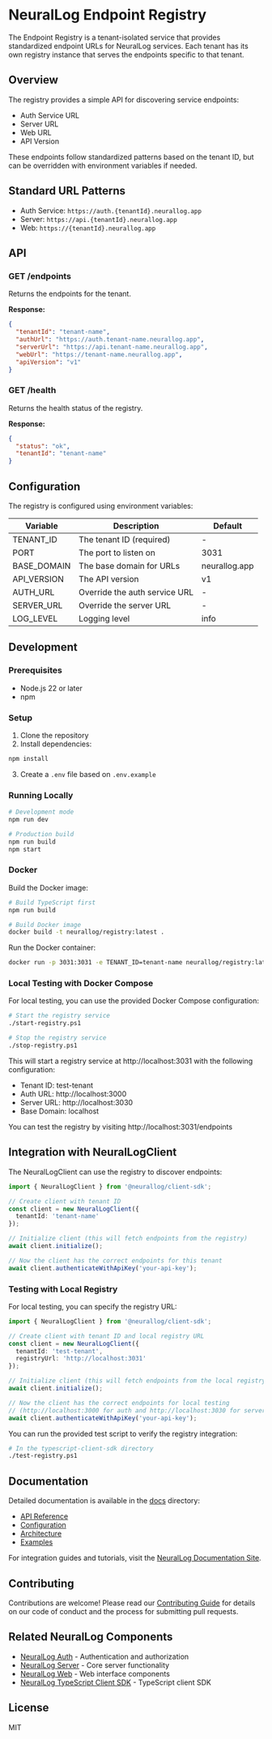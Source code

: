 # NeuralLog Endpoint Registry

The Endpoint Registry is a tenant-isolated service that provides standardized endpoint URLs for NeuralLog services. Each tenant has its own registry instance that serves the endpoints specific to that tenant.

## Overview

The registry provides a simple API for discovering service endpoints:

- Auth Service URL
- Server URL
- Web URL
- API Version

These endpoints follow standardized patterns based on the tenant ID, but can be overridden with environment variables if needed.

## Standard URL Patterns

- Auth Service: `https://auth.{tenantId}.neurallog.app`
- Server: `https://api.{tenantId}.neurallog.app`
- Web: `https://{tenantId}.neurallog.app`

## API

### GET /endpoints

Returns the endpoints for the tenant.

**Response:**

```json
{
  "tenantId": "tenant-name",
  "authUrl": "https://auth.tenant-name.neurallog.app",
  "serverUrl": "https://api.tenant-name.neurallog.app",
  "webUrl": "https://tenant-name.neurallog.app",
  "apiVersion": "v1"
}
```

### GET /health

Returns the health status of the registry.

**Response:**

```json
{
  "status": "ok",
  "tenantId": "tenant-name"
}
```

## Configuration

The registry is configured using environment variables:

| Variable | Description | Default |
|----------|-------------|---------|
| TENANT_ID | The tenant ID (required) | - |
| PORT | The port to listen on | 3031 |
| BASE_DOMAIN | The base domain for URLs | neurallog.app |
| API_VERSION | The API version | v1 |
| AUTH_URL | Override the auth service URL | - |
| SERVER_URL | Override the server URL | - |
| LOG_LEVEL | Logging level | info |

## Development

### Prerequisites

- Node.js 22 or later
- npm

### Setup

1. Clone the repository
2. Install dependencies:

```bash
npm install
```

3. Create a `.env` file based on `.env.example`

### Running Locally

```bash
# Development mode
npm run dev

# Production build
npm run build
npm start
```

### Docker

Build the Docker image:

```bash
# Build TypeScript first
npm run build

# Build Docker image
docker build -t neurallog/registry:latest .
```

Run the Docker container:

```bash
docker run -p 3031:3031 -e TENANT_ID=tenant-name neurallog/registry:latest
```

### Local Testing with Docker Compose

For local testing, you can use the provided Docker Compose configuration:

```bash
# Start the registry service
./start-registry.ps1

# Stop the registry service
./stop-registry.ps1
```

This will start a registry service at http://localhost:3031 with the following configuration:

- Tenant ID: test-tenant
- Auth URL: http://localhost:3000
- Server URL: http://localhost:3030
- Base Domain: localhost

You can test the registry by visiting http://localhost:3031/endpoints

## Integration with NeuralLogClient

The NeuralLogClient can use the registry to discover endpoints:

```typescript
import { NeuralLogClient } from '@neurallog/client-sdk';

// Create client with tenant ID
const client = new NeuralLogClient({
  tenantId: 'tenant-name'
});

// Initialize client (this will fetch endpoints from the registry)
await client.initialize();

// Now the client has the correct endpoints for this tenant
await client.authenticateWithApiKey('your-api-key');
```

### Testing with Local Registry

For local testing, you can specify the registry URL:

```typescript
import { NeuralLogClient } from '@neurallog/client-sdk';

// Create client with tenant ID and local registry URL
const client = new NeuralLogClient({
  tenantId: 'test-tenant',
  registryUrl: 'http://localhost:3031'
});

// Initialize client (this will fetch endpoints from the local registry)
await client.initialize();

// Now the client has the correct endpoints for local testing
// (http://localhost:3000 for auth and http://localhost:3030 for server)
await client.authenticateWithApiKey('your-api-key');
```

You can run the provided test script to verify the registry integration:

```bash
# In the typescript-client-sdk directory
./test-registry.ps1
```

## Documentation

Detailed documentation is available in the [docs](./docs) directory:

- [API Reference](./docs/api.md)
- [Configuration](./docs/configuration.md)
- [Architecture](./docs/architecture.md)
- [Examples](./docs/examples)

For integration guides and tutorials, visit the [NeuralLog Documentation Site](https://neurallog.github.io/docs/).

## Contributing

Contributions are welcome! Please read our [Contributing Guide](./CONTRIBUTING.md) for details on our code of conduct and the process for submitting pull requests.

## Related NeuralLog Components

- [NeuralLog Auth](https://github.com/NeuralLog/auth) - Authentication and authorization
- [NeuralLog Server](https://github.com/NeuralLog/server) - Core server functionality
- [NeuralLog Web](https://github.com/NeuralLog/web) - Web interface components
- [NeuralLog TypeScript Client SDK](https://github.com/NeuralLog/typescript-client-sdk) - TypeScript client SDK

## License

MIT
